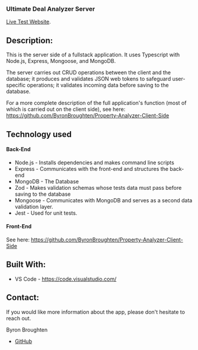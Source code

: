 ### Ultimate Deal Analyzer Server

[Live Test Website](https://ultimate-property-analyzer.herokuapp.com/).

## Description:

This is the server side of a fullstack application. It uses Typescript with Node.js, Express, Mongoose, and MongoDB.

The server carries out CRUD operations between the client and the database; it produces and validates JSON web tokens to safeguard user-specific operations; it validates incoming data before saving to the database.

For a more complete description of the full application's function (most of which is carried out on the client side), see here: https://github.com/ByronBroughten/Property-Analyzer-Client-Side

## Technology used

#### Back-End

- Node.js - Installs dependencies and makes command line scripts
- Express - Communicates with the front-end and structures the back-end
- MongoDB - The Database
- Zod - Makes validation schemas whose tests data must pass before saving to the database
- Mongoose - Communicates with MongoDB and serves as a second data validation layer.
- Jest - Used for unit tests.

#### Front-End

See here: https://github.com/ByronBroughten/Property-Analyzer-Client-Side

## Built With:

- VS Code - https://code.visualstudio.com/

## Contact:

If you would like more information about the app, please don't hesitate to reach out.

Byron Broughten

- [GitHub](https://github.com/ByronBroughten)
